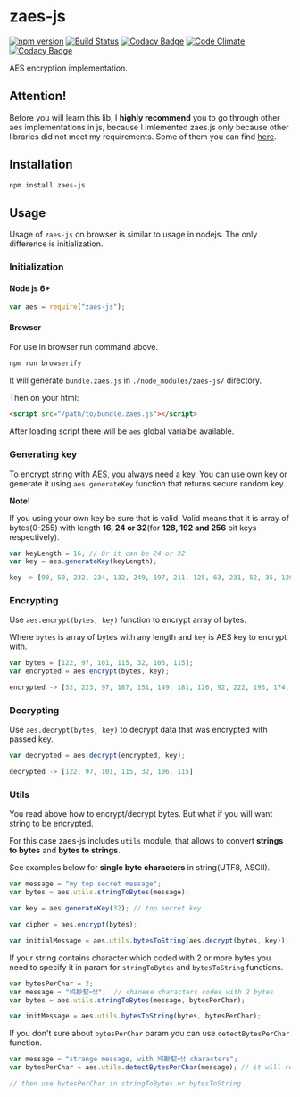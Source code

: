 # zaes-js

[![npm version](https://badge.fury.io/js/zaes-js.svg)](https://badge.fury.io/js/zaes-js)
[![Build Status](https://travis-ci.org/alikhil/zaes-js.svg?branch=master)](https://travis-ci.org/alikhil/zaes-js)
[![Codacy Badge](https://api.codacy.com/project/badge/Grade/ede7195711274ea48772aeb198572c44)](https://www.codacy.com/app/alikhil/zaes-js?utm_source=github.com&utm_medium=referral&utm_content=alikhil/zaes-js&utm_campaign=badger)
[![Code Climate](https://codeclimate.com/github/alikhil/zaes-js/badges/gpa.svg)](https://codeclimate.com/github/alikhil/zaes-js)
[![Codacy Badge](https://api.codacy.com/project/badge/Coverage/ede7195711274ea48772aeb198572c44)](https://www.codacy.com/app/alikhil/zaes-js?utm_source=github.com&utm_medium=referral&utm_content=alikhil/zaes-js&utm_campaign=Badge_Coverage)

AES encryption implementation.

## Attention!
Before you will learn this lib, I **highly recommend** you to go through other aes implementations in js, because I imlemented zaes.js only because other libraries did not meet my requirements. Some of them you can find [here](https://gist.github.com/jo/8619441).

## Installation

```sh
npm install zaes-js
```

## Usage

Usage of `zaes-js` on browser is similar to usage in nodejs. The only difference is initialization.

### Initialization

#### Node js 6+
```js
var aes = require("zaes-js");
```

#### Browser

For use in browser run command above.

```sh
npm run browserify
```

It will generate `bundle.zaes.js` in `./node_modules/zaes-js/` directory.

Then on your html:
```html
<script src="/path/to/bundle.zaes.js"></script>
```
After loading script there will be `aes` global varialbe available. 

### Generating key

To encrypt string with AES, you always need a key. You can use own key or generate it using `aes.generateKey` function that returns secure random key. 

**Note!** 

If you using your own key be sure that is valid. Valid means that it is array of bytes(0-255) with length **16, 24 or 32**(for **128, 192 and 256** bit keys respectively).

```js
var keyLength = 16; // Or it can be 24 or 32
var key = aes.generateKey(keyLength);

key -> [90, 50, 232, 234, 132, 249, 197, 211, 125, 63, 231, 52, 35, 126, 190, 42]
```

### Encrypting

Use `aes.encrypt(bytes, key)` function to encrypt array of bytes.

Where `bytes` is array of bytes with any length and `key` is AES key to encrypt with.

```js
var bytes = [122, 97, 101, 115, 32, 106, 115];
var encrypted = aes.encrypt(bytes, key);

encrypted -> [32, 223, 97, 187, 151, 149, 181, 126, 92, 222, 193, 174, 219, 39, 60, 231]
```

### Decrypting

Use `aes.decrypt(bytes, key)` to decrypt data that was encrypted with passed key.

```js
var decrypted = aes.decrypt(encrypted, key);

decrypted -> [122, 97, 101, 115, 32, 106, 115]
```

### Utils

You read above how to encrypt/decrypt bytes. But what if you will want string to be encrypted. 

For this case zaes-js includes `utils` module, that allows to convert **strings to bytes** and **bytes to strings**. 

See examples below for **single byte characters** in string(UTF8, ASCII).

```js
var message = "my top secret message";
var bytes = aes.utils.stringToBytes(message);

var key = aes.generateKey(32); // top secret key

var cipher = aes.encrypt(bytes);

var initialMessage = aes.utils.bytesToString(aes.decrypt(bytes, key));
```

If your string contains character which coded with 2 or more bytes you need to specify it in param for `stringToBytes` and `bytesToString` functions.

```js
var bytesPerChar = 2;
var message = "鸠尠㜂᠆삮";  // chinese characters codes with 2 bytes
var bytes = aes.utils.stringToBytes(message, bytesPerChar);

var initMessage = aes.utils.bytesToString(bytes, bytesPerChar);
```

If you don't sure about `bytesPerChar` param you can use `detectBytesPerChar` function.

```js
var message = "strange message, with 鸠尠㜂᠆삮 characters";
var bytesPerChar = aes.utils.detectBytesPerChar(message); // it will return 2, because of chinese chars

// then use bytesPerChar in stringToBytes or bytesToString

```
